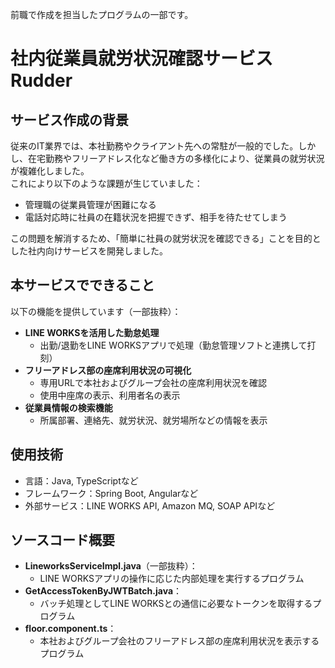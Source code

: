 前職で作成を担当したプログラムの一部です。

# 社内従業員就労状況確認サービス Rudder

## サービス作成の背景
従来のIT業界では、本社勤務やクライアント先への常駐が一般的でした。しかし、在宅勤務やフリーアドレス化など働き方の多様化により、従業員の就労状況が複雑化しました。  
これにより以下のような課題が生じていました：
- 管理職の従業員管理が困難になる  
- 電話対応時に社員の在籍状況を把握できず、相手を待たせてしまう  

この問題を解消するため、「簡単に社員の就労状況を確認できる」ことを目的とした社内向けサービスを開発しました。

## 本サービスでできること
以下の機能を提供しています（一部抜粋）：
- **LINE WORKSを活用した勤怠処理**  
  - 出勤/退勤をLINE WORKSアプリで処理（勤怠管理ソフトと連携して打刻）  
- **フリーアドレス部の座席利用状況の可視化**  
  - 専用URLで本社およびグループ会社の座席利用状況を確認  
  - 使用中座席の表示、利用者名の表示  
- **従業員情報の検索機能**  
  - 所属部署、連絡先、就労状況、就労場所などの情報を表示  

## 使用技術
- 言語：Java, TypeScriptなど
- フレームワーク：Spring Boot, Angularなど
- 外部サービス：LINE WORKS API, Amazon MQ, SOAP APIなど

## ソースコード概要
- **LineworksServiceImpl.java**（一部抜粋）：  
  - LINE WORKSアプリの操作に応じた内部処理を実行するプログラム  
- **GetAccessTokenByJWTBatch.java**：  
  - バッチ処理としてLINE WORKSとの通信に必要なトークンを取得するプログラム  
- **floor.component.ts**：  
  - 本社およびグループ会社のフリーアドレス部の座席利用状況を表示するプログラム  
